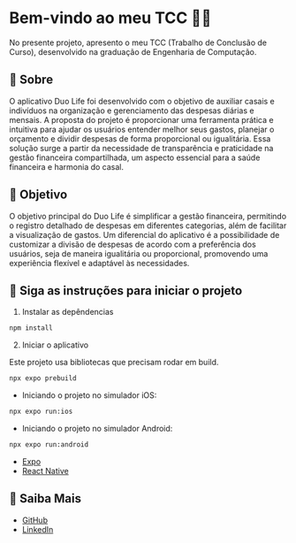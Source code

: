 # Bem-vindo ao meu TCC 👋🏽

No presente projeto, apresento o meu TCC (Trabalho de Conclusão de Curso), desenvolvido na graduação de Engenharia de Computação.

## 🧭 Sobre 

O aplicativo Duo Life foi desenvolvido com o objetivo de auxiliar casais e indivíduos na organização e gerenciamento das despesas diárias e mensais. A proposta do projeto é proporcionar uma ferramenta prática e intuitiva para ajudar os usuários entender melhor seus gastos, planejar o orçamento e dividir despesas de forma proporcional ou igualitária. Essa solução surge a partir da necessidade de transparência e praticidade na gestão financeira compartilhada, um aspecto essencial para a saúde financeira e harmonia do casal.

## 🎯 Objetivo

O objetivo principal do Duo Life é simplificar a gestão financeira, permitindo o registro detalhado de despesas em diferentes categorias, além de facilitar a visualização de gastos. Um diferencial do aplicativo é a possibilidade de customizar a divisão de despesas de acordo com a preferência dos usuários, seja de maneira igualitária ou proporcional, promovendo uma experiência flexível e adaptável às necessidades.


## 🚀 Siga as instruções para iniciar o projeto

1. Instalar as depêndencias

```bash
npm install
```

2. Iniciar o aplicativo

Este projeto usa bibliotecas que precisam rodar em build.

```bash
npx expo prebuild
```

- Iniciando o projeto no simulador iOS:

```bash
npx expo run:ios
```

- Iniciando o projeto no simulador Android:

```bash
npx expo run:android
```

- [Expo](https://expo.dev/)
- [React Native](https://reactnative.dev/)


## 💬 Saiba Mais

- [GitHub](https://linkedin.com/in/ferpereira36)
- [LinkedIn](https://github.com/ferpereira36)
